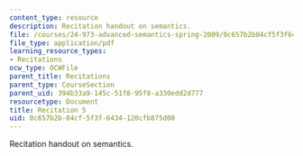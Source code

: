 ```yaml
---
content_type: resource
description: Recitation handout on semantics.
file: /courses/24-973-advanced-semantics-spring-2009/0c657b2b04cf5f3f6434120cfb875d00_MIT24_973s09_rec05.pdf
file_type: application/pdf
learning_resource_types:
- Recitations
ocw_type: OCWFile
parent_title: Recitations
parent_type: CourseSection
parent_uid: 394b33a9-145c-51f8-95f8-a330edd2d777
resourcetype: Document
title: Recitation 5
uid: 0c657b2b-04cf-5f3f-6434-120cfb875d00
---
```

Recitation handout on semantics.

